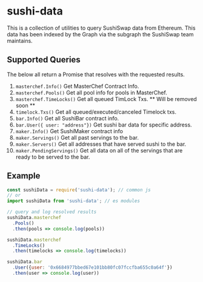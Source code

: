 # sushi-data

This is a collection of utilities to query SushiSwap data from Ethereum. This
data has been indexed by the Graph via the subgraph the SushiSwap team maintains.

## Supported Queries

The below all return a Promise that resolves with the requested results.

1. `masterchef.Info()` Get MasterChef Contract Info.
2. `masterchef.Pools()` Get all pool info for pools in MasterChef.
3. `masterchef.TimeLocks()` Get all queued TimLock Txs. ** Will be removed soon **
4. `timelock.Txs()` Get all queued/executed/canceled Timelock txs.
5. `bar.Info()` Get all SushiBar contract info.
6. `bar.User({ user: "address"})` Get sushi bar data for specific address.
7. `maker.Info()` Get SushiMaker contract info
8. `maker.Servings()` Get all past servings to the bar.
9. `maker.Servers()` Get all addresses that have served sushi to the bar.
10. `maker.PendingServings()` Get all data on all of the servings that are ready to be served to the bar.

## Example

```javascript
const sushiData = require('sushi-data'); // common js
// or
import sushiData from 'sushi-data'; // es modules

// query and log resolved results
sushiData.masterchef
  .Pools()
  .then(pools => console.log(pools))

sushiData.masterchef
  .TimeLocks()
  .then(timelocks => console.log(timelocks))

sushiData.bar
  .User({user: '0x6684977bbed67e101bb80fc07fccfba655c0a64f'})
  .then(user => console.log(user))
```
